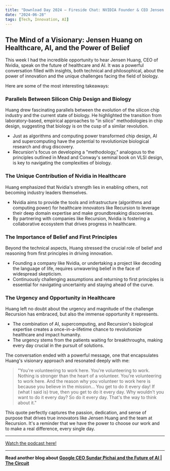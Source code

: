 ```yaml
---
title: "Download Day 2024 — Fireside Chat: NVIDIA Founder & CEO Jensen Huang and Recursion's Chris Gibson"
date: "2024-06-28"
tags: [Tech, Innovation, AI]
---
```


## The Mind of a Visionary: Jensen Huang on Healthcare, AI, and the Power of Belief

This week I had the incredible opportunity to hear Jensen Huang, CEO of Nvidia, speak on the future of healthcare and AI. It was a powerful conversation filled with insights, both technical and philosophical, about the power of innovation and the unique challenges facing the field of biology.

Here are some of the most interesting takeaways:

### Parallels Between Silicon Chip Design and Biology

Huang drew fascinating parallels between the evolution of the silicon chip industry and the current state of biology. He highlighted the transition from laboratory-based, empirical approaches to "in silico" methodologies in chip design, suggesting that biology is on the cusp of a similar revolution.

- Just as algorithms and computing power transformed chip design, AI and supercomputing have the potential to revolutionize biological research and drug discovery.
- Recursion's focus on developing a "methodology," analogous to the principles outlined in Mead and Conway's seminal book on VLSI design, is key to navigating the complexities of biology.

### The Unique Contribution of Nvidia in Healthcare

Huang emphasized that Nvidia's strength lies in enabling others, not becoming industry leaders themselves.

- Nvidia aims to provide the tools and infrastructure (algorithms and computing power) for healthcare innovators like Recursion to leverage their deep domain expertise and make groundbreaking discoveries.
- By partnering with companies like Recursion, Nvidia is fostering a collaborative ecosystem that drives progress in healthcare.

### The Importance of Belief and First Principles

Beyond the technical aspects, Huang stressed the crucial role of belief and reasoning from first principles in driving innovation.

- Founding a company like Nvidia, or undertaking a project like decoding the language of life, requires unwavering belief in the face of widespread skepticism.
- Continuously challenging assumptions and returning to first principles is essential for navigating uncertainty and staying ahead of the curve.

### The Urgency and Opportunity in Healthcare

Huang left no doubt about the urgency and magnitude of the challenge Recursion has embraced, but also the immense opportunity it represents.

- The combination of AI, supercomputing, and Recursion's biological expertise creates a once-in-a-lifetime chance to revolutionize healthcare and impact humanity.
- The urgency stems from the patients waiting for breakthroughs, making every day crucial in the pursuit of solutions.

The conversation ended with a powerful message, one that encapsulates Huang's visionary approach and resonated deeply with me:

> "You're volunteering to work here. You're volunteering to work. Nothing is stronger than the heart of a volunteer. You're volunteering to work here. And the reason why you volunteer to work here is because you believe in the mission... You get to do it every day! If (what I said is) true, then you get to do it every day. Why wouldn't you want to do it every day? So do it every day. That's the way to think about it."

This quote perfectly captures the passion, dedication, and sense of purpose that drives true innovators like Jensen Huang and the team at Recursion. It's a reminder that we have the power to choose our work and to make a real difference, every single day.

---

<a href="https://youtube.com/watch?v=Sr_n3gVeQs8" target="_blank">Watch the podcast here!</a>

---

**Read another blog about [Google CEO Sundar Pichai and the Future of AI | The Circuit](./20240508-sundarpichai-bloombergoriginals)**
